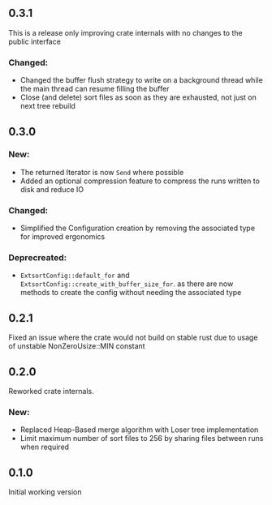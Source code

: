 ## 0.3.1
This is a release only improving crate internals with no changes to the public interface
### Changed:
- Changed the buffer flush strategy to write on a background thread while the main thread
    can resume filling the buffer
- Close (and delete) sort files as soon as they are exhausted, not just on next tree rebuild

## 0.3.0
### New:
- The returned Iterator is now `Send` where possible
- Added an optional compression feature to compress the runs written to disk and reduce IO

### Changed:
- Simplified the Configuration creation by removing the associated type for improved ergonomics
### Deprecreated:
- `ExtsortConfig::default_for` and `ExtsortConfig::create_with_buffer_size_for`.
as there are now methods to create the config without needing the associated type

## 0.2.1
Fixed an issue where the crate would not build on stable rust due to usage of unstable NonZeroUsize::MIN constant

## 0.2.0
Reworked crate internals.
### New:
- Replaced Heap-Based merge algorithm with Loser tree implementation
- Limit maximum number of sort files to 256 by sharing files between runs when required

## 0.1.0
Initial working version
